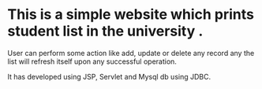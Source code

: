 # This is a simple website which prints student list in the university .


User can perform some action like add, update or delete any record any the list will refresh itself upon any successful operation.

It has developed using JSP, Servlet and Mysql db using JDBC.
